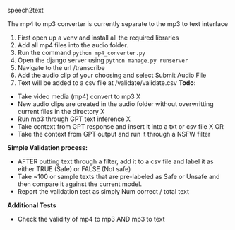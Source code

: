speech2text

The mp4 to mp3 converter is currently separate to the mp3 to text interface
1. First open up a venv and install all the required libraries
2. Add all mp4 files into the audio folder.
3. Run the command ```python mp4_converter.py```
4. Open the django server using  ```python manage.py runserver```
5. Navigate to the url /transcribe
6. Add the audio clip of your choosing and select Submit Audio File
7. Text will be added to a csv file at /validate/validate.csv
**Todo:**
- Take video media (mp4) convert to mp3 X
- New audio clips are created in the audio folder without overwritting current files in the directory X
- Run mp3 through GPT text inference X
- Take context from GPT response and insert it into a txt or csv file X
OR 
- Take the context from GPT output and run it through a NSFW filter

**Simple Validation process:**
- AFTER putting text through a filter, add it to a csv file and label it as either TRUE (Safe) or FALSE (Not safe)
- Take ~100 or sample texts that are pre-labeled as Safe or Unsafe and then compare it against the current model.
- Report the validation test as simply Num correct / total text

**Additional Tests**
- Check the validity of mp4 to mp3 AND mp3 to text

